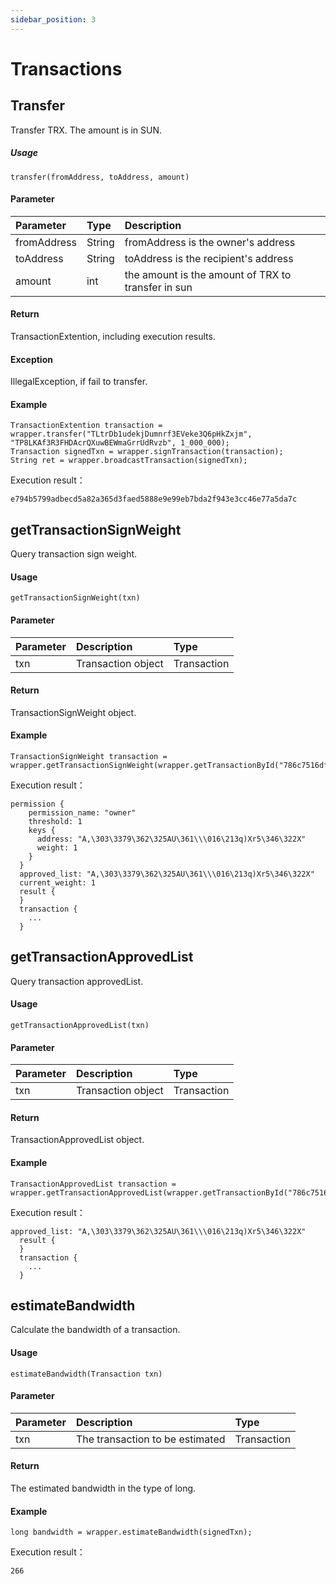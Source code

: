 ```yaml
---
sidebar_position: 3
---
```


# Transactions

## Transfer

Transfer TRX. The amount is in SUN.

#####  Usage

```
transfer(fromAddress, toAddress, amount)
```

#### Parameter

| Parameter   | Type   | Description                                        |
| :---------- | :----- | :------------------------------------------------- |
| fromAddress | String | fromAddress is the owner's address                 |
| toAddress   | String | toAddress is the recipient's address               |
| amount      | int    | the amount is the amount of TRX to transfer in sun |

#### Return

TransactionExtention, including execution results.

#### Exception

IllegalException, if fail to transfer.

#### Example

```
TransactionExtention transaction = wrapper.transfer("TLtrDb1udekjDumnrf3EVeke3Q6pHkZxjm", "TP8LKAf3R3FHDAcrQXuwBEWmaGrrUdRvzb", 1_000_000);
Transaction signedTxn = wrapper.signTransaction(transaction);
String ret = wrapper.broadcastTransaction(signedTxn);
```

Execution result：

```
e794b5799adbecd5a82a365d3faed5888e9e99eb7bda2f943e3cc46e77a5da7c
```

## getTransactionSignWeight

Query transaction sign weight.

####  Usage

```
getTransactionSignWeight(txn)
```

####  Parameter

| Parameter | Description        | Type        |
| :-------- | :----------------- | :---------- |
| txn       | Transaction object | Transaction |

####  Return

TransactionSignWeight object.

####  Example

```
TransactionSignWeight transaction = wrapper.getTransactionSignWeight(wrapper.getTransactionById("786c7516df88941e33ea44f03e637bd8c1ddcfd058634574102c6e3cfb93de0d"));
```

Execution result：

```
permission {
    permission_name: "owner"
    threshold: 1
    keys {
      address: "A,\303\3379\362\325AU\361\\\016\213q)Xr5\346\322X"
      weight: 1
    }
  }
  approved_list: "A,\303\3379\362\325AU\361\\\016\213q)Xr5\346\322X"
  current_weight: 1
  result {
  }
  transaction {
    ...
  }
```

## getTransactionApprovedList

Query transaction approvedList.

####  Usage

```
getTransactionApprovedList(txn)
```

####  Parameter

| Parameter | Description        | Type        |
| :-------- | :----------------- | :---------- |
| txn       | Transaction object | Transaction |

####  Return

TransactionApprovedList object.

####  Example

```
TransactionApprovedList transaction = wrapper.getTransactionApprovedList(wrapper.getTransactionById("786c7516df88941e33ea44f03e637bd8c1ddcfd058634574102c6e3cfb93de0d"));
```

Execution result：

```
approved_list: "A,\303\3379\362\325AU\361\\\016\213q)Xr5\346\322X"
  result {
  }
  transaction {
    ...
  }
```


## estimateBandwidth

Calculate the bandwidth of a transaction.

####  Usage

```
estimateBandwidth(Transaction txn)
```

####  Parameter

| Parameter | Description                     | Type        |
| :-------- | :------------------------------ | :---------- |
| txn       | The transaction to be estimated | Transaction |

####  Return

The estimated bandwidth in the type of long.

####  Example

```
long bandwidth = wrapper.estimateBandwidth(signedTxn);
```

Execution result：

```
266
```